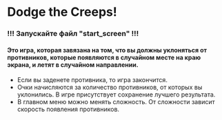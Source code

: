 # Dodge the Creeps!
### !!! Запускайте файл "start_screen" !!!
#### Это игра, которая завязана на том, что вы должны уклоняться от противников, которые появляются в случайном месте на краю экрана, и летят в случайном направлении. 
- Если вы заденете противника, то игра закончится. 
- Очки начисляются за количество противников, от которых вы уклонились. В игре присутствует сохранение лучшего результата.
- В главном меню можно менять сложность. От сложности зависит скорость появления противников.
